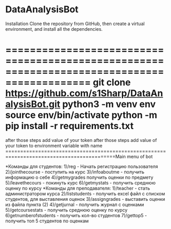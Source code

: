# DataAnalysisBot

Installation
Clone the repository from GitHub, then create a virtual environment, and install all the dependencies.

============================================================================================
git clone https://github.com/s1Sharp/DataAnalysisBot.git
python3 -m venv env
source env/bin/activate
python -m pip install -r requirements.txt
===========================================================================================
after those steps add value of your token after those steps 
add value of your token to environment variable with name <token>
===========================================================================================Main menu of bot

*Команды для студентов:
1)/reg - Начать регистрацию пользователя
2)/jointhecourse - поступить на курс
3)/infoaboutme - получить информацию о себе
4)/getmygrades получить оценки по предмету
5)/leavethecours - покинуть курс
6)/getmystats - получить среднюю оценку по курсу
*Команды для преподавателя:
1)/teacher - стать администратором курса
2)/liststudents - получить excel файл с списком студентов, для выставления оценок
3)/assigngrades - выставить оценки из файла пункта (2)
4)/getjurnal - получить журнал с оценками
5)/getcoursestats - получить среднюю оценку по курсу
6)getnumberofstudents - получить кол-во студентов
7)/gettop5 - получить топ 5 студентов по оценкам

